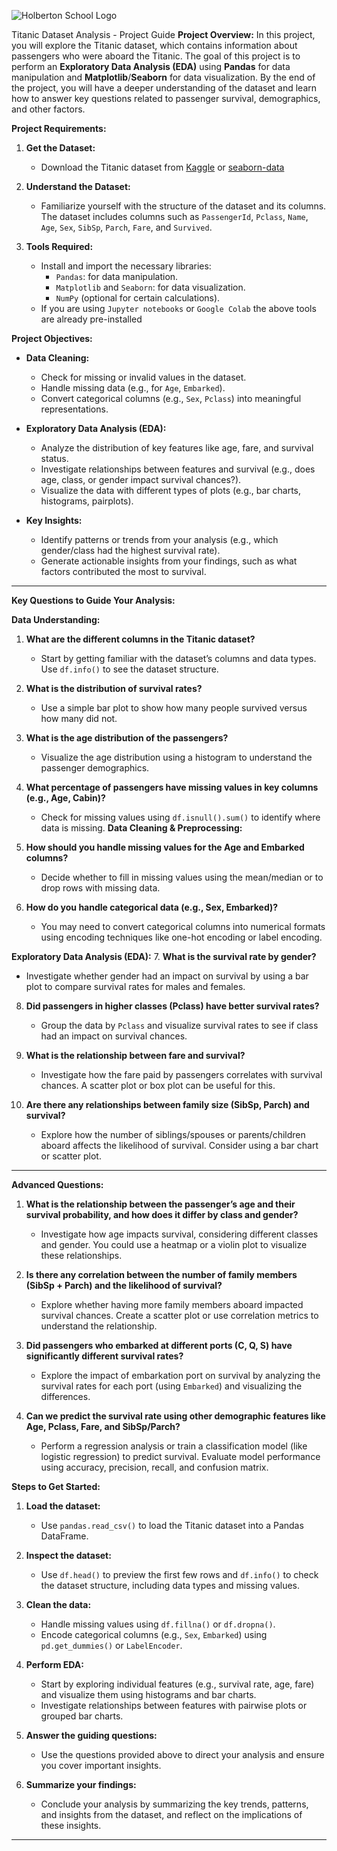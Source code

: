 

![Holberton School Logo](https://cdn.prod.website-files.com/6105315644a26f77912a1ada/63eea844ae4e3022154e2878_Holberton.png)


 Titanic Dataset Analysis - Project Guide
 **Project Overview:**
In this project, you will explore the Titanic dataset, which contains information about passengers who were aboard the Titanic. The goal of this project is to perform an **Exploratory Data Analysis (EDA)** using **Pandas** for data manipulation and **Matplotlib**/**Seaborn** for data visualization. By the end of the project, you will have a deeper understanding of the dataset and learn how to answer key questions related to passenger survival, demographics, and other factors.

 **Project Requirements:**

1. **Get the Dataset:**
   - Download the Titanic dataset from [Kaggle](https://www.kaggle.com/c/titanic/data) or [seaborn-data](https://github.com/mwaskom/seaborn-data/blob/master/titanic.csv)

2. **Understand the Dataset:**
   - Familiarize yourself with the structure of the dataset and its columns. The dataset includes columns such as `PassengerId`, `Pclass`, `Name`, `Age`, `Sex`, `SibSp`, `Parch`, `Fare`, and `Survived`.

3. **Tools Required:**
   - Install and import the necessary libraries:
     - `Pandas`: for data manipulation.
     - `Matplotlib` and `Seaborn`: for data visualization.
     - `NumPy` (optional for certain calculations).
    - If you are using `Jupyter notebooks` or `Google Colab` the above tools are already pre-installed 

 **Project Objectives:**

- **Data Cleaning:**
   - Check for missing or invalid values in the dataset.
   - Handle missing data (e.g., for `Age`, `Embarked`).
   - Convert categorical columns (e.g., `Sex`, `Pclass`) into meaningful representations.

- **Exploratory Data Analysis (EDA):**
   - Analyze the distribution of key features like age, fare, and survival status.
   - Investigate relationships between features and survival (e.g., does age, class, or gender impact survival chances?).
   - Visualize the data with different types of plots (e.g., bar charts, histograms, pairplots).

- **Key Insights:**
   - Identify patterns or trends from your analysis (e.g., which gender/class had the highest survival rate).
   - Generate actionable insights from your findings, such as what factors contributed the most to survival.

---

**Key Questions to Guide Your Analysis:**

 **Data Understanding:**
1. **What are the different columns in the Titanic dataset?**
   - Start by getting familiar with the dataset’s columns and data types. Use `df.info()` to see the dataset structure.
   
2. **What is the distribution of survival rates?**
   - Use a simple bar plot to show how many people survived versus how many did not.

3. **What is the age distribution of the passengers?**
   - Visualize the age distribution using a histogram to understand the passenger demographics.

4. **What percentage of passengers have missing values in key columns (e.g., Age, Cabin)?**
   - Check for missing values using `df.isnull().sum()` to identify where data is missing.
 **Data Cleaning & Preprocessing:**
5. **How should you handle missing values for the Age and Embarked columns?**
   - Decide whether to fill in missing values using the mean/median or to drop rows with missing data.

6. **How do you handle categorical data (e.g., Sex, Embarked)?**
   - You may need to convert categorical columns into numerical formats using encoding techniques like one-hot encoding or label encoding.

**Exploratory Data Analysis (EDA):**
7. **What is the survival rate by gender?**
   - Investigate whether gender had an impact on survival by using a bar plot to compare survival rates for males and females.

8. **Did passengers in higher classes (Pclass) have better survival rates?**
   - Group the data by `Pclass` and visualize survival rates to see if class had an impact on survival chances.

9. **What is the relationship between fare and survival?**
   - Investigate how the fare paid by passengers correlates with survival chances. A scatter plot or box plot can be useful for this.

10. **Are there any relationships between family size (SibSp, Parch) and survival?**
    - Explore how the number of siblings/spouses or parents/children aboard affects the likelihood of survival. Consider using a bar chart or scatter plot.

---

 **Advanced Questions:**

1. **What is the relationship between the passenger’s age and their survival probability, and how does it differ by class and gender?**
   - Investigate how age impacts survival, considering different classes and gender. You could use a heatmap or a violin plot to visualize these relationships.

2. **Is there any correlation between the number of family members (SibSp + Parch) and the likelihood of survival?**
   - Explore whether having more family members aboard impacted survival chances. Create a scatter plot or use correlation metrics to understand the relationship.

3. **Did passengers who embarked at different ports (C, Q, S) have significantly different survival rates?**
   - Explore the impact of embarkation port on survival by analyzing the survival rates for each port (using `Embarked`) and visualizing the differences.

4. **Can we predict the survival rate using other demographic features like Age, Pclass, Fare, and SibSp/Parch?**
   - Perform a regression analysis or train a classification model (like logistic regression) to predict survival. Evaluate model performance using accuracy, precision, recall, and confusion matrix.

 **Steps to Get Started:**
1. **Load the dataset:**
   - Use `pandas.read_csv()` to load the Titanic dataset into a Pandas DataFrame.

2. **Inspect the dataset:**
   - Use `df.head()` to preview the first few rows and `df.info()` to check the dataset structure, including data types and missing values.

3. **Clean the data:**
   - Handle missing values using `df.fillna()` or `df.dropna()`.
   - Encode categorical columns (e.g., `Sex`, `Embarked`) using `pd.get_dummies()` or `LabelEncoder`.

4. **Perform EDA:**
   - Start by exploring individual features (e.g., survival rate, age, fare) and visualize them using histograms and bar charts.
   - Investigate relationships between features with pairwise plots or grouped bar charts.

5. **Answer the guiding questions:**
   - Use the questions provided above to direct your analysis and ensure you cover important insights.

6. **Summarize your findings:**
   - Conclude your analysis by summarizing the key trends, patterns, and insights from the dataset, and reflect on the implications of these insights.

---
